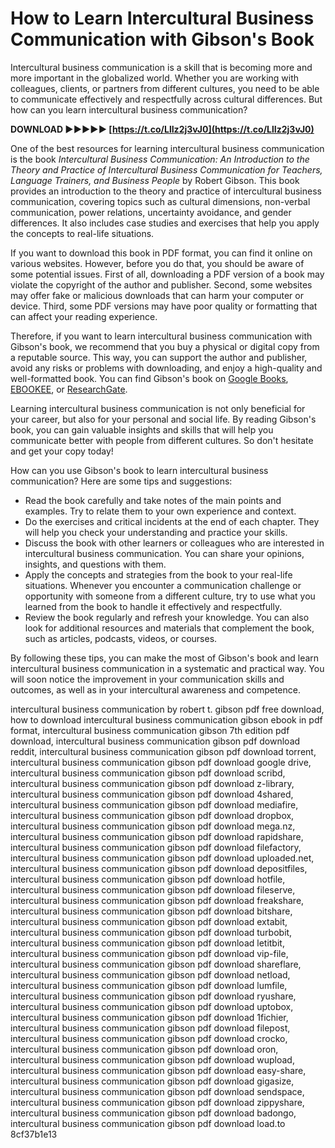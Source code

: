 # How to Learn Intercultural Business Communication with Gibson's Book
 
Intercultural business communication is a skill that is becoming more and more important in the globalized world. Whether you are working with colleagues, clients, or partners from different cultures, you need to be able to communicate effectively and respectfully across cultural differences. But how can you learn intercultural business communication?
 
**DOWNLOAD ►►►►► [https://t.co/LlIz2j3vJ0](https://t.co/LlIz2j3vJ0)**


 
One of the best resources for learning intercultural business communication is the book *Intercultural Business Communication: An Introduction to the Theory and Practice of Intercultural Business Communication for Teachers, Language Trainers, and Business People* by Robert Gibson. This book provides an introduction to the theory and practice of intercultural business communication, covering topics such as cultural dimensions, non-verbal communication, power relations, uncertainty avoidance, and gender differences. It also includes case studies and exercises that help you apply the concepts to real-life situations.
 
If you want to download this book in PDF format, you can find it online on various websites. However, before you do that, you should be aware of some potential issues. First of all, downloading a PDF version of a book may violate the copyright of the author and publisher. Second, some websites may offer fake or malicious downloads that can harm your computer or device. Third, some PDF versions may have poor quality or formatting that can affect your reading experience.
 
Therefore, if you want to learn intercultural business communication with Gibson's book, we recommend that you buy a physical or digital copy from a reputable source. This way, you can support the author and publisher, avoid any risks or problems with downloading, and enjoy a high-quality and well-formatted book. You can find Gibson's book on [Google Books](https://books.google.com/books/about/Intercultural_Business_Communication.html?id=qa3Vhhd4IGsC), [EBOOKEE](https://www.ebookee.net/PDF-Intercultural-Business-Communication_3141519.html), or [ResearchGate](https://www.researchgate.net/publication/359820269_Intercultural_Business_Communication_The_Implications_of_Language_Barriers).
 
Learning intercultural business communication is not only beneficial for your career, but also for your personal and social life. By reading Gibson's book, you can gain valuable insights and skills that will help you communicate better with people from different cultures. So don't hesitate and get your copy today!
  
How can you use Gibson's book to learn intercultural business communication? Here are some tips and suggestions:
 
- Read the book carefully and take notes of the main points and examples. Try to relate them to your own experience and context.
- Do the exercises and critical incidents at the end of each chapter. They will help you check your understanding and practice your skills.
- Discuss the book with other learners or colleagues who are interested in intercultural business communication. You can share your opinions, insights, and questions with them.
- Apply the concepts and strategies from the book to your real-life situations. Whenever you encounter a communication challenge or opportunity with someone from a different culture, try to use what you learned from the book to handle it effectively and respectfully.
- Review the book regularly and refresh your knowledge. You can also look for additional resources and materials that complement the book, such as articles, podcasts, videos, or courses.

By following these tips, you can make the most of Gibson's book and learn intercultural business communication in a systematic and practical way. You will soon notice the improvement in your communication skills and outcomes, as well as in your intercultural awareness and competence.
 
intercultural business communication by robert t. gibson pdf free download,  how to download intercultural business communication gibson ebook in pdf format,  intercultural business communication gibson 7th edition pdf download,  intercultural business communication gibson pdf download reddit,  intercultural business communication gibson pdf download torrent,  intercultural business communication gibson pdf download google drive,  intercultural business communication gibson pdf download scribd,  intercultural business communication gibson pdf download z-library,  intercultural business communication gibson pdf download 4shared,  intercultural business communication gibson pdf download mediafire,  intercultural business communication gibson pdf download dropbox,  intercultural business communication gibson pdf download mega.nz,  intercultural business communication gibson pdf download rapidshare,  intercultural business communication gibson pdf download filefactory,  intercultural business communication gibson pdf download uploaded.net,  intercultural business communication gibson pdf download depositfiles,  intercultural business communication gibson pdf download hotfile,  intercultural business communication gibson pdf download fileserve,  intercultural business communication gibson pdf download freakshare,  intercultural business communication gibson pdf download bitshare,  intercultural business communication gibson pdf download extabit,  intercultural business communication gibson pdf download turbobit,  intercultural business communication gibson pdf download letitbit,  intercultural business communication gibson pdf download vip-file,  intercultural business communication gibson pdf download shareflare,  intercultural business communication gibson pdf download netload,  intercultural business communication gibson pdf download lumfile,  intercultural business communication gibson pdf download ryushare,  intercultural business communication gibson pdf download uptobox,  intercultural business communication gibson pdf download 1fichier,  intercultural business communication gibson pdf download filepost,  intercultural business communication gibson pdf download crocko,  intercultural business communication gibson pdf download oron,  intercultural business communication gibson pdf download wupload,  intercultural business communication gibson pdf download easy-share,  intercultural business communication gibson pdf download gigasize,  intercultural business communication gibson pdf download sendspace,  intercultural business communication gibson pdf download zippyshare,  intercultural business communication gibson pdf download badongo,  intercultural business communication gibson pdf download load.to
 8cf37b1e13
 
